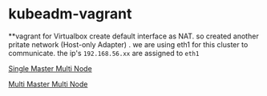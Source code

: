 # kubeadm-vagrant

**vagrant for Virtualbox create default interface as NAT. so created another pritate network (Host-only Adapter) . we are using eth1 for this cluster to communicate. the ip's ```192.168.56.xx``` are assigned to ```eth1```

[Single Master Multi Node](single-master-cluster/README.md)


[Multi Master Multi Node](multi-master-cluster/README.md)